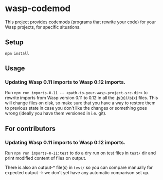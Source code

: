 # wasp-codemod

This project provides codemods (programs that rewrite your code) for your
Wasp projects, for specific situations.

## Setup

`npm install`

## Usage

### Updating Wasp 0.11 imports to Wasp 0.12 imports.

Run
`npm run imports-0-11 -- <path-to-your-wasp-project-src-dir>`
to rewrite imports from Wasp version 0.11 to 0.12 in all the .js(x)/.ts(x) files.
This will change files on disk, so make sure that you have a way to restore them
to previous state in case you don't like the changes or something goes wrong
(ideally you have them versioned in i.e. git).

## For contributors

### Updating Wasp 0.11 imports to Wasp 0.12 imports.

Run
`npm run imports-0-11:test`
to do a dry run on test files in `test/` dir and print modified content of files on output.

There is also an output-* file(s) in `test/` so you can compare manually for expected output -> we don't yet have any automatic comparison set up.
